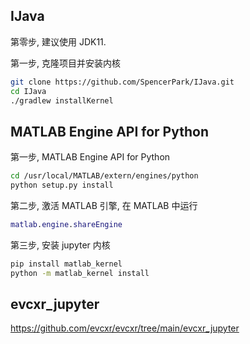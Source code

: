 ## IJava
第零步, 建议使用 JDK11.

第一步, 克隆项目并安装内核
```zsh
git clone https://github.com/SpencerPark/IJava.git
cd IJava
./gradlew installKernel
```


## MATLAB Engine API for Python
第一步, MATLAB Engine API for Python
```zsh
cd /usr/local/MATLAB/extern/engines/python
python setup.py install
```

第二步, 激活 MATLAB 引擎, 在 MATLAB 中运行
```MATLAB
matlab.engine.shareEngine
```

第三步, 安装 jupyter 内核
```zsh
pip install matlab_kernel
python -m matlab_kernel install
```

## evcxr_jupyter
https://github.com/evcxr/evcxr/tree/main/evcxr_jupyter